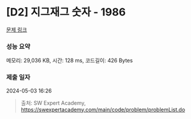 # [D2] 지그재그 숫자 - 1986 

[문제 링크](https://swexpertacademy.com/main/code/problem/problemDetail.do?contestProbId=AV5PxmBqAe8DFAUq) 

### 성능 요약

메모리: 29,036 KB, 시간: 128 ms, 코드길이: 426 Bytes

### 제출 일자

2024-05-03 16:26



> 출처: SW Expert Academy, https://swexpertacademy.com/main/code/problem/problemList.do
